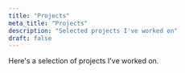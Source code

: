 ```yaml
---
title: "Projects"
meta_title: "Projects"
description: "Selected projects I've worked on"
draft: false
---
```


Here's a selection of projects I've worked on.